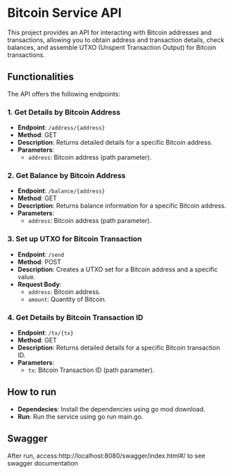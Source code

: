 # Bitcoin Service API

This project provides an API for interacting with Bitcoin addresses and transactions, allowing you to obtain address and transaction details, check balances, and assemble UTXO (Unspent Transaction Output) for Bitcoin transactions.

## Functionalities

The API offers the following endpoints:

### 1. Get Details by Bitcoin Address

- **Endpoint**: `/address/{address}`
- **Method**: GET
- **Description**: Returns detailed details for a specific Bitcoin address.
- **Parameters**:
    - `address`: Bitcoin address (path parameter).

### 2. Get Balance by Bitcoin Address

- **Endpoint**: `/balance/{address}`
- **Method**: GET
- **Description**: Returns balance information for a specific Bitcoin address.
- **Parameters**:
    - `address`: Bitcoin address (path parameter).

### 3. Set up UTXO for Bitcoin Transaction

- **Endpoint**: `/send`
- **Method**: POST
- **Description**: Creates a UTXO set for a Bitcoin address and a specific value.
- **Request Body**:
    - `address`: Bitcoin address.
    - `amount`: Quantity of Bitcoin.

### 4. Get Details by Bitcoin Transaction ID

- **Endpoint**: `/tx/{tx}`
- **Method**: GET
- **Description**: Returns detailed details for a specific Bitcoin transaction ID.
- **Parameters**:
    - `tx`: Bitcoin Transaction ID (path parameter).

## How to run

- **Dependecies**: Install the dependencies using go mod download.
- **Run**: Run the service using go run main.go.


## Swagger
After run, access:http://localhost:8080/swagger/index.html#/ to see swagger documentation
